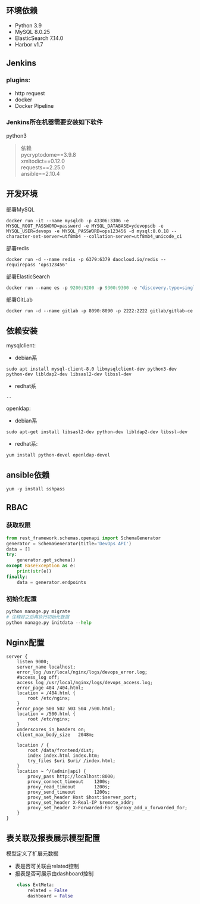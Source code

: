 ## 环境依赖

* Python 3.9
* MySQL 8.0.25
* ElasticSearch 7.14.0
* Harbor v1.7

## Jenkins

### plugins:

* http request
* docker
* Docker Pipeline

### Jenkins所在机器需要安装如下软件

python3

> 依赖  
> pycryptodome==3.9.8  
> xmltodict==0.12.0  
> requests==2.25.0  
> ansible==2.10.4

## 开发环境

部署MySQL

```shell script
docker run -it --name mysqldb -p 43306:3306 -e MYSQL_ROOT_PASSWORD=password -e MYSQL_DATABASE=ydevopsdb -e MYSQL_USER=devops -e MYSQL_PASSWORD=ops123456 -d mysql:8.0.18 --character-set-server=utf8mb4 --collation-server=utf8mb4_unicode_ci
```

部署redis

```shell script
docker run -d --name redis -p 6379:6379 daocloud.io/redis --requirepass 'ops123456'
```

部署ElasticSearch

```python
docker run --name es -p 9200:9200 -p 9300:9300 -e "discovery.type=single-node" -e ES_JAVA_OPTS="-Xms512m -Xmx512m" -d elasticsearch:7.14.0
```

部署GitLab

```shell script
docker run -d --name gitlab -p 8090:8090 -p 2222:2222 gitlab/gitlab-ce
```

## 依赖安装

mysqlclient:

* debian系

```shell script
sudo apt install mysql-client-8.0 libmysqlclient-dev python3-dev python-dev libldap2-dev libsasl2-dev libssl-dev
```

* redhat系

```shell script
--
```

openldap:

* debian系

```shell script
sudo apt-get install libsasl2-dev python-dev libldap2-dev libssl-dev
```

* redhat系:

```shell script
yum install python-devel openldap-devel
```

## ansible依赖

```shell script
yum -y install sshpass
```

## RBAC

### 获取权限

```python
from rest_framework.schemas.openapi import SchemaGenerator
generator = SchemaGenerator(title='DevOps API')
data = []
try:
    generator.get_schema()
except BaseException as e:
    print(str(e))
finally:
    data = generator.endpoints
```

### 初始化配置

```python
python manage.py migrate
# 注释好之后再执行初始化数据
python manage.py initdata --help
```

## Nginx配置

```
server {
    listen 9000;
    server_name localhost;
    error_log /usr/local/nginx/logs/devops_error.log;
    #access_log off;
    access_log /usr/local/nginx/logs/devops_access.log;
    error_page 404 /404.html;
    location = /404.html {
        root /etc/nginx;
    }
    error_page 500 502 503 504 /500.html;
    location = /500.html {
        root /etc/nginx;
    }
    underscores_in_headers on;
    client_max_body_size   2048m;

    location / {
        root /data/frontend/dist;
        index index.html index.htm;
        try_files $uri $uri/ /index.html;
    }
    location ~ ^/(admin|api) {
        proxy_pass http://localhost:8000;
        proxy_connect_timeout    1200s;
        proxy_read_timeout       1200s;
        proxy_send_timeout       1200s;
        proxy_set_header Host $host:$server_port;
        proxy_set_header X-Real-IP $remote_addr;
        proxy_set_header X-Forwarded-For $proxy_add_x_forwarded_for;
    }
}
```

## 表关联及报表展示模型配置

模型定义了扩展元数据

* 表是否可关联由related控制
* 报表是否可展示由dashboard控制

```python
    class ExtMeta:
        related = False
        dashboard = False
```
